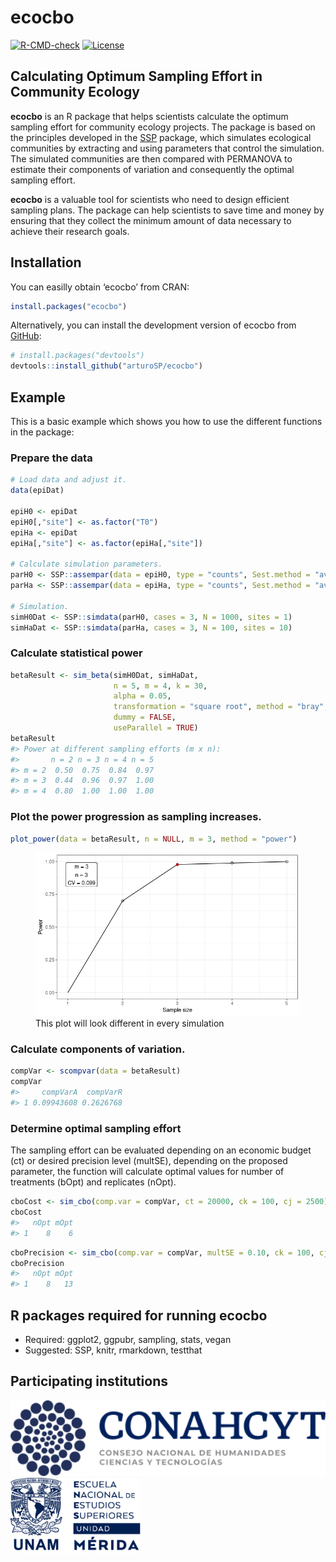 
<!-- README.md is generated from README.Rmd. Please edit that file -->

# ecocbo

<!-- badges: start -->

[![R-CMD-check](https://github.com/arturoSP/ecocbo/actions/workflows/R-CMD-check.yaml/badge.svg)](https://github.com/arturoSP/ecocbo/actions/workflows/R-CMD-check.yaml)
[![License](https://img.shields.io/badge/License-GPL3-blue.svg)](https://github.com/arturoSP/ecocbo/blob/master/LICENSE.md)

<!-- badges: end -->

## Calculating Optimum Sampling Effort in Community Ecology

**ecocbo** is an R package that helps scientists calculate the optimum
sampling effort for community ecology projects. The package is based on
the principles developed in the
[SSP](https://github.com/edlinguerra/SSP) package, which simulates
ecological communities by extracting and using parameters that control
the simulation. The simulated communities are then compared with
PERMANOVA to estimate their components of variation and consequently the
optimal sampling effort.

**ecocbo** is a valuable tool for scientists who need to design
efficient sampling plans. The package can help scientists to save time
and money by ensuring that they collect the minimum amount of data
necessary to achieve their research goals.

## Installation

You can easilly obtain ‘ecocbo’ from CRAN:

``` r
install.packages("ecocbo")
```

Alternatively, you can install the development version of ecocbo from
[GitHub](https://github.com/):

``` r
# install.packages("devtools")
devtools::install_github("arturoSP/ecocbo")
```

## Example

This is a basic example which shows you how to use the different
functions in the package:

### Prepare the data

``` r
# Load data and adjust it.
data(epiDat)

epiH0 <- epiDat
epiH0[,"site"] <- as.factor("T0")
epiHa <- epiDat
epiHa[,"site"] <- as.factor(epiHa[,"site"])

# Calculate simulation parameters.
parH0 <- SSP::assempar(data = epiH0, type = "counts", Sest.method = "average")
parHa <- SSP::assempar(data = epiHa, type = "counts", Sest.method = "average")

# Simulation.
simH0Dat <- SSP::simdata(parH0, cases = 3, N = 1000, sites = 1)
simHaDat <- SSP::simdata(parHa, cases = 3, N = 100, sites = 10)
```

### Calculate statistical power

``` r
betaResult <- sim_beta(simH0Dat, simHaDat,
                       n = 5, m = 4, k = 30,
                       alpha = 0.05,
                       transformation = "square root", method = "bray",
                       dummy = FALSE,
                       useParallel = TRUE)
betaResult
#> Power at different sampling efforts (m x n):
#>       n = 2 n = 3 n = 4 n = 5
#> m = 2  0.50  0.75  0.84  0.97
#> m = 3  0.44  0.96  0.97  1.00
#> m = 4  0.80  1.00  1.00  1.00
```

### Plot the power progression as sampling increases.

``` r
plot_power(data = betaResult, n = NULL, m = 3, method = "power")
```

<figure>
<img src="man/figures/plotm3n3.png"
alt="This plot will look different in every simulation" />
<figcaption aria-hidden="true">This plot will look different in every
simulation</figcaption>
</figure>

### Calculate components of variation.

``` r
compVar <- scompvar(data = betaResult)
compVar
#>     compVarA  compVarR
#> 1 0.09943608 0.2626768
```

### Determine optimal sampling effort

The sampling effort can be evaluated depending on an economic budget
(ct) or desired precision level (multSE), depending on the proposed
parameter, the function will calculate optimal values for number of
treatments (bOpt) and replicates (nOpt).

``` r
cboCost <- sim_cbo(comp.var = compVar, ct = 20000, ck = 100, cj = 2500)
cboCost
#>   nOpt mOpt
#> 1    8    6
```

``` r
cboPrecision <- sim_cbo(comp.var = compVar, multSE = 0.10, ck = 100, cj = 2500)
cboPrecision
#>   nOpt mOpt
#> 1    8   13
```

## R packages required for running ecocbo

- Required: ggplot2, ggpubr, sampling, stats, vegan
- Suggested: SSP, knitr, rmarkdown, testthat

## Participating institutions

<img src="man/figures/logoCONACYT.png" height="121" />
<img src="man/figures/logoENES.png" height="121" />
